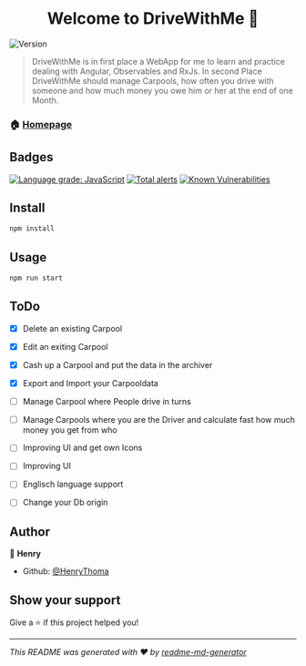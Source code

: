 <h1 align="center">Welcome to DriveWithMe 👋</h1>
<p>
  <img alt="Version" src="https://img.shields.io/badge/version-1.0.0-blue.svg?cacheSeconds=2592000" />
</p>

> DriveWithMe is in first place a WebApp for me to learn and practice dealing with Angular, Observables and RxJs. In second Place DriveWithMe should manage Carpools, how often you drive with someone and how much money you owe him or her at the end of one Month.

### 🏠 [Homepage](https://DriveWithMe.surge.sh)

## Badges
<p>
  <a href="https://lgtm.com/projects/g/HenryThoma/DriveWithMe/context:javascript"><img alt="Language grade: JavaScript"       src="https://img.shields.io/lgtm/grade/javascript/g/HenryThoma/DriveWithMe.svg?logo=lgtm&logoWidth=18"/></a>
  <a href="https://lgtm.com/projects/g/HenryThoma/DriveWithMe/alerts/"><img alt="Total alerts" src="https://img.shields.io/lgtm/alerts/g/HenryThoma/DriveWithMe.svg?logo=lgtm&logoWidth=18"/></a>
  <a href="https://snyk.io/test/github/HenryThoma/DriveWithMe?targetFile=package.json"><img src="https://snyk.io/test/github/HenryThoma/DriveWithMe/badge.svg?targetFile=package.json" alt="Known Vulnerabilities" data-canonical-src="https://snyk.io/test/github/HenryThoma/DriveWithMe?targetFile=package.json" style="max-width:100%;"></a>
</p>

## Install

```sh
npm install
```

## Usage

```sh
npm run start
```

## ToDo
- [x] Delete an existing Carpool
- [x] Edit an exiting Carpool
- [x] Cash up a Carpool and put the data in the archiver
- [x] Export and Import your Carpooldata
- [ ] Manage Carpool where People drive in turns
- [ ] Manage Carpools where you are the Driver and calculate fast how much money you get from who
- [ ] Improving UI and get own Icons
- [ ] Improving UI
- [ ] Englisch language support
- [ ] Change your Db origin


## Author

👤 **Henry**

* Github: [@HenryThoma](https://github.com/HenryThoma)

## Show your support

Give a ⭐️ if this project helped you!

***
_This README was generated with ❤️ by [readme-md-generator](https://github.com/kefranabg/readme-md-generator)_

